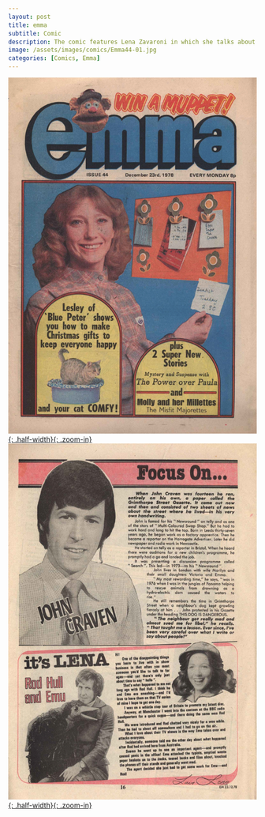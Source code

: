 ```yaml
---
layout: post
title: emma
subtitle: Comic
description: The comic features Lena Zavaroni in which she talks about meeting Rod Hull and Emu.
image: /assets/images/comics/Emma44-01.jpg
categories: [Comics, Emma]
---
```


[![](/assets/images/comics/Emma44-01.jpg){: .half-width}{: .zoom-in}](/assets/images/comics/Emma44-01.jpg)
[![](/assets/images/comics/Emma44-16.jpg){: .half-width}{: .zoom-in}](/assets/images/comics/Emma44-16.jpg)

